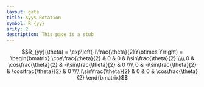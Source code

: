 ```yaml
---
layout: gate
title: $yy$ Rotation
symbol: R_{yy}
arity: 2
description: This page is a stub
---
```

$$R_{yy}(\theta) = \exp\left(-i\frac{\theta}{2}Y\otimes Y\right) = \begin{bmatrix} \cos\frac{\theta}{2} & 0 & 0 & i\sin\frac{\theta}{2} \\\\ 0 & \cos\frac{\theta}{2} & -i\sin\frac{\theta}{2} & 0 \\\\ 0 & -i\sin\frac{\theta}{2} & \cos\frac{\theta}{2} & 0 \\\\ i\sin\frac{\theta}{2} & 0 & 0 & \cos\frac{\theta}{2} \end{bmatrix}$$
